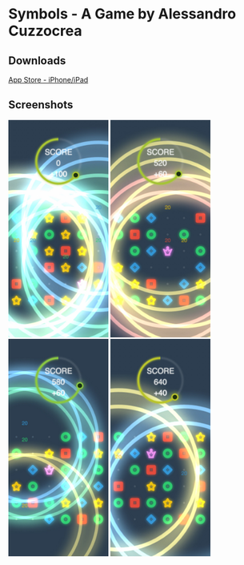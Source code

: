 # Symbols - A Game by Alessandro Cuzzocrea

## Downloads

[App Store - iPhone/iPad](https://apps.apple.com/us/app/symbols-alessandro-cuzzocrea/id1544707111)

## Screenshots
<!-- ![Screenshots](Screenshots/Screenshot_000.jpg) -->
<!-- ![Screenshots](Screenshots/Screenshot_001.jpg) -->
<img src="Screenshots/Screenshot_002.jpg" width="200"> <img src="Screenshots/Screenshot_003.jpg" width="200"> <img src="Screenshots/Screenshot_004.jpg" width="200"> <img src="Screenshots/Screenshot_005.jpg" width="200">
<!-- ![Screenshots](Screenshots/Screenshot_006.jpg) -->
